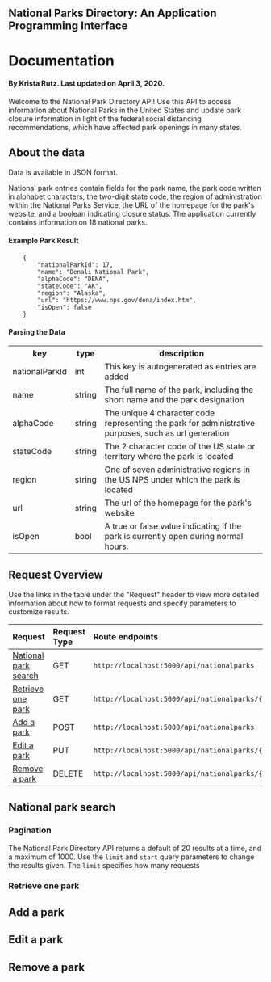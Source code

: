## National Parks Directory: An Application Programming Interface

# Documentation

#### By Krista Rutz. Last updated on April 3, 2020.

Welcome to the National Park Directory API! Use this API to access information about National Parks in the United States and update park closure information in light of the federal social distancing recommendations, which have affected park openings in many states.

## About the data

Data is available in JSON format.

National park entries contain fields for the park name, the park code written in alphabet characters, the two-digit state code, the region of administration within the National Parks Service, the URL of the homepage for the park's website, and a boolean indicating closure status. The application currently contains information on 18 national parks.

#### Example Park Result

```
    {
        "nationalParkId": 17,
        "name": "Denali National Park",
        "alphaCode": "DENA",
        "stateCode": "AK",
        "region": "Alaska",
        "url": "https://www.nps.gov/dena/index.htm",
        "isOpen": false
    }
```

#### Parsing the Data

<table>
  <th>key</th>
  <th>type</th>
  <th>description</th>
  <tr>
    <td>nationalParkId</td>
    <td>int</td>
    <td>This key is autogenerated as entries are added</td>
  </tr>
  <tr>
    <td>name</td>
    <td>string</td>
    <td>The full name of the park, including the short name and the park designation</td>
  </tr>
  <tr>
    <td>alphaCode</td>
    <td>string</td>
    <td>The unique 4 character code representing the park for administrative purposes, such as url generation</td>
  </tr>
  <tr>
    <td>stateCode</td>
    <td>string</td>
    <td>The 2 character code of the US state or territory where the park is located</td>
  </tr>
  <tr>
    <td>region</td>
    <td>string</td>
    <td>One of seven administrative regions in the US NPS under which the park is located</td>
  </tr>
  <tr>
    <td>url</td>
    <td>string</td>
    <td>The url of the homepage for the park's website</td>
  </tr>
  <tr>
    <td>isOpen</td>
    <td>bool</td>
    <td>A true or false value indicating if the park is currently open during normal hours.</td>
  </tr>
</table>

## Request Overview

Use the links in the table under the "Request" header to view more detailed information about how to format requests and specify parameters to customize results.

| Request                                       | Request Type | Route endpoints                                            |
| :-------------------------------------------- | :----------- | :--------------------------------------------------------- |
| [National park search](#national-park-search) | GET          | `http://localhost:5000/api/nationalparks`                  |
| [Retrieve one park](#Retrieve-one-park)       | GET          | `http://localhost:5000/api/nationalparks/{NationalParkId}` |
| [Add a park](#add-a-park)                     | POST         | `http://localhost:5000/api/nationalparks`                  |
| [Edit a park](#edit-a-park)                   | PUT          | `http://localhost:5000/api/nationalparks/{NationalParkId}` |
| [Remove a park](#remove-a-park)               | DELETE       | `http://localhost:5000/api/nationalparks/{NationalParkId}` |

## National park search

### Pagination

The National Park Directory API returns a default of 20 results at a time, and a maximum of 1000. Use the `limit` and `start` query parameters to change the results given. The `limit` specifies how many requests

### Retrieve one park

## Add a park

## Edit a park

## Remove a park
